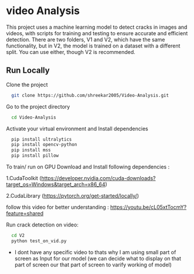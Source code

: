 
# video Analysis

This project uses a machine learning model to detect cracks in images and videos, with scripts for training and testing to ensure accurate and efficient detection. There are two folders, V1 and V2, which have the same functionality, but in V2, the model is trained on a dataset with a different split. You can use either, though V2 is recommended.



## Run Locally

Clone the project

```bash
  git clone https://github.com/shreekar2005/Video-Analysis.git
```

Go to the project directory

```bash
  cd Video-Analysis
```

Activate your virtual environment and Install dependencies

```bash
  pip install ultralytics
  pip install opencv-python
  pip install mss
  pip install pillow
```

To train/ run on GPU Download and Install following dependencies : 

1.CudaToolkit (https://developer.nvidia.com/cuda-downloads?target_os=Windows&target_arch=x86_64)

2.CudaLibrary (https://pytorch.org/get-started/locally/)

follow this video for better understanding : https://youtu.be/cL05xtTocmY?feature=shared

Run crack detection on video:
```bash
  cd V2
  python test_on_vid.py
```
+ I dont have any specific video to thats why I am using small part of screen as Input for our model (we can decide what to display on that part of screen our that part of screen to varify working of model)


